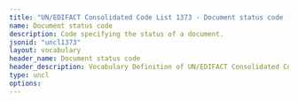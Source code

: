 ```yaml
---
title: "UN/EDIFACT Consolidated Code List 1373 - Document status code (20B) JSON-LD Vocabulary"
name: Document status code
description: Code specifying the status of a document.
jsonid: "uncl1373"
layout: vocabulary
header_name: Document status code
header_description: Vocabulary Definition of UN/EDIFACT Consolidated Code List 1373 - Document status code (20B) semantics in HTML format. JSON-LD format is available at [uncl1373.jsonld](/vocabulary/uncl1373.jsonld)
type: uncl
options:
---
```

